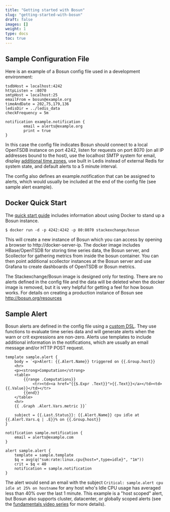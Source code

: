 ```yaml
---
title: "Getting started with Bosun"
slug: "getting-started-with-bosun"
draft: false
images: []
weight: 1
type: docs
toc: true
---
```


## Sample Configuration File
Here is an example of a Bosun config file used in a development environment:

<!-- language: lang-none -->
    tsdbHost = localhost:4242
    httpListen = :8070
    smtpHost = localhost:25
    emailFrom = bosun@example.org
    timeAndDate = 202,75,179,136
    ledisDir = ../ledis_data
    checkFrequency = 5m
    
    notification example.notification {
            email = alerts@example.org
            print = true
    }

In this case the config file indicates Bosun should connect to a local OpenTSDB instance on port 4242, listen for requests on port 8070 (on all IP addresses bound to the host), use the localhost SMTP system for email, display [additional time zones][1], use built in Ledis instead of external Redis for system state, and default alerts to a 5 minute interval.

The config also defines an example.notification that can be assigned to alerts, which would usually be included at the end of the config file (see sample alert example).


  [1]: http://stackoverflow.com/questions/34394387/how-to-specify-timezones-for-world-clock-in-bosun

## Docker Quick Start
The [quick start guide][1] includes information about using Docker to stand up a Bosun instance.

    $ docker run -d -p 4242:4242 -p 80:8070 stackexchange/bosun
    
This will create a new instance of Bosun which you can access by opening a browser to http://docker-server-ip. The docker image includes HBase/OpenTSDB for storing time series data, the Bosun server, and Scollector for gathering metrics from inside the bosun container. You can then point additional scollector instances at the Bosun server and use Grafana to create dashboards of OpenTSDB or Bosun metrics. 

The Stackexchange/Bosun image is designed only for testing. There are no alerts defined in the config file and the data will be deleted when the docker image is removed, but it is very helpful for getting a feel for how bosun works. For details on creating a production instance of Bosun see http://bosun.org/resources


  [1]: http://bosun.org/quickstart

## Sample Alert
Bosun alerts are defined in the config file using a [custom DSL][1]. They use functions to evaluate time series data and will generate alerts when the warn or crit expressions are non-zero. Alerts use templates to include additional information in the notifications, which are usually an email message and/or HTTP POST request.

<!-- language: lang-none -->
    template sample.alert {
        body = `<p>Alert: {{.Alert.Name}} triggered on {{.Group.host}}
        <hr>
        <p><strong>Computation</strong>
        <table>
            {{range .Computations}}
                <tr><td><a href="{{$.Expr .Text}}">{{.Text}}</a></td><td>{{.Value}}</td></tr>
            {{end}}
        </table>
        <hr>
        {{ .Graph .Alert.Vars.metric }}`

        subject = {{.Last.Status}}: {{.Alert.Name}} cpu idle at {{.Alert.Vars.q | .E}}% on {{.Group.host}}
    }
    
    notification sample.notification {
        email = alerts@example.com
    }
    
    alert sample.alert {
        template = sample.template
        $q = avg(q("sum:rate:linux.cpu{host=*,type=idle}", "1m"))
        crit = $q < 40
        notification = sample.notification
    }

The alert would send an email with the subject `Critical: sample.alert cpu idle at 25% on hostname` for any host who's Idle CPU usage has averaged less than 40% over the last 1 minute. This example is a "host scoped" alert, but Bosun also supports cluster, datacenter, or globally scoped alerts (see the [fundamentals video series](https://www.youtube.com/playlist?list=PLWetmRzVkFTdnjRmE-a-JRx2m8qgB6iu9) for more details).  

  [1]: http://bosun.org/configuration

